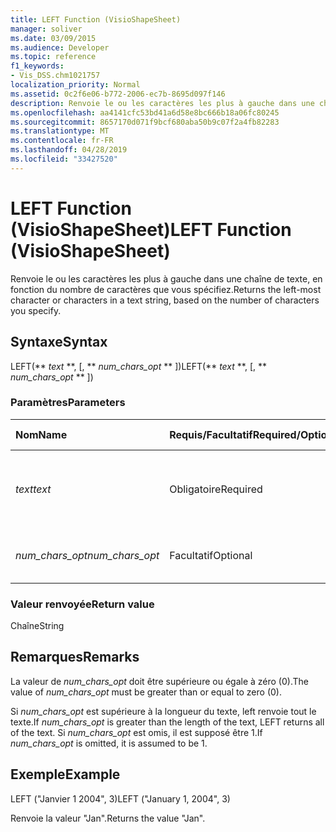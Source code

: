 ```yaml
---
title: LEFT Function (VisioShapeSheet)
manager: soliver
ms.date: 03/09/2015
ms.audience: Developer
ms.topic: reference
f1_keywords:
- Vis_DSS.chm1021757
localization_priority: Normal
ms.assetid: 0c2f6e06-b772-2006-ec7b-8695d097f146
description: Renvoie le ou les caractères les plus à gauche dans une chaîne de texte, en fonction du nombre de caractères que vous spécifiez.
ms.openlocfilehash: aa4141cfc53bd41a6d58e8bc666b18a06fc80245
ms.sourcegitcommit: 8657170d071f9bcf680aba50b9c07f2a4fb82283
ms.translationtype: MT
ms.contentlocale: fr-FR
ms.lasthandoff: 04/28/2019
ms.locfileid: "33427520"
---
```

# <a name="left-function-visioshapesheet"></a><span data-ttu-id="6800f-103">LEFT Function (VisioShapeSheet)</span><span class="sxs-lookup"><span data-stu-id="6800f-103">LEFT Function (VisioShapeSheet)</span></span>

<span data-ttu-id="6800f-104">Renvoie le ou les caractères les plus à gauche dans une chaîne de texte, en fonction du nombre de caractères que vous spécifiez.</span><span class="sxs-lookup"><span data-stu-id="6800f-104">Returns the left-most character or characters in a text string, based on the number of characters you specify.</span></span>
  
## <a name="syntax"></a><span data-ttu-id="6800f-105">Syntaxe</span><span class="sxs-lookup"><span data-stu-id="6800f-105">Syntax</span></span>

<span data-ttu-id="6800f-106">LEFT(\*\* *text* \*\*, [, \*\* *num_chars_opt* \*\* ])</span><span class="sxs-lookup"><span data-stu-id="6800f-106">LEFT(\*\* *text* \*\*, [, \*\* *num_chars_opt* \*\* ])</span></span> 
  
### <a name="parameters"></a><span data-ttu-id="6800f-107">Paramètres</span><span class="sxs-lookup"><span data-stu-id="6800f-107">Parameters</span></span>

|<span data-ttu-id="6800f-108">**Nom**</span><span class="sxs-lookup"><span data-stu-id="6800f-108">**Name**</span></span>|<span data-ttu-id="6800f-109">**Requis/Facultatif**</span><span class="sxs-lookup"><span data-stu-id="6800f-109">**Required/Optional**</span></span>|<span data-ttu-id="6800f-110">**Type de données**</span><span class="sxs-lookup"><span data-stu-id="6800f-110">**Data Type**</span></span>|<span data-ttu-id="6800f-111">**Description**</span><span class="sxs-lookup"><span data-stu-id="6800f-111">**Description**</span></span>|
|:-----|:-----|:-----|:-----|
| <span data-ttu-id="6800f-112">_text_</span><span class="sxs-lookup"><span data-stu-id="6800f-112">_text_</span></span> <br/> |<span data-ttu-id="6800f-113">Obligatoire</span><span class="sxs-lookup"><span data-stu-id="6800f-113">Required</span></span>  <br/> |<span data-ttu-id="6800f-114">**String**</span><span class="sxs-lookup"><span data-stu-id="6800f-114">**String**</span></span> <br/> |<span data-ttu-id="6800f-115">Chaîne de texte qui contient les caractères à extraire.</span><span class="sxs-lookup"><span data-stu-id="6800f-115">The text string that contains the characters you want to extract.</span></span>  <br/> |
| <span data-ttu-id="6800f-116">_num_chars_opt_</span><span class="sxs-lookup"><span data-stu-id="6800f-116">_num_chars_opt_</span></span> <br/> |<span data-ttu-id="6800f-117">Facultatif</span><span class="sxs-lookup"><span data-stu-id="6800f-117">Optional</span></span>  <br/> |<span data-ttu-id="6800f-118">**Numérique**</span><span class="sxs-lookup"><span data-stu-id="6800f-118">**Numeric**</span></span> <br/> |<span data-ttu-id="6800f-119">Nombre de caractères à extraire.</span><span class="sxs-lookup"><span data-stu-id="6800f-119">The number of characters you want to extract.</span></span>  <br/> |
   
### <a name="return-value"></a><span data-ttu-id="6800f-120">Valeur renvoyée</span><span class="sxs-lookup"><span data-stu-id="6800f-120">Return value</span></span>

<span data-ttu-id="6800f-121">Chaîne</span><span class="sxs-lookup"><span data-stu-id="6800f-121">String</span></span>
  
## <a name="remarks"></a><span data-ttu-id="6800f-122">Remarques</span><span class="sxs-lookup"><span data-stu-id="6800f-122">Remarks</span></span>

<span data-ttu-id="6800f-123">La valeur de  _num_chars_opt_ doit être supérieure ou égale à zéro (0).</span><span class="sxs-lookup"><span data-stu-id="6800f-123">The value of  _num_chars_opt_ must be greater than or equal to zero (0).</span></span> 
  
<span data-ttu-id="6800f-124">Si  _num_chars_opt_ est supérieure à la longueur du texte, left renvoie tout le texte.</span><span class="sxs-lookup"><span data-stu-id="6800f-124">If  _num_chars_opt_ is greater than the length of the text, LEFT returns all of the text.</span></span> <span data-ttu-id="6800f-125">Si  _num_chars_opt_ est omis, il est supposé être 1.</span><span class="sxs-lookup"><span data-stu-id="6800f-125">If  _num_chars_opt_ is omitted, it is assumed to be 1.</span></span> 
  
## <a name="example"></a><span data-ttu-id="6800f-126">Exemple</span><span class="sxs-lookup"><span data-stu-id="6800f-126">Example</span></span>

<span data-ttu-id="6800f-127">LEFT ("Janvier 1 2004", 3)</span><span class="sxs-lookup"><span data-stu-id="6800f-127">LEFT ("January 1, 2004", 3)</span></span> 
  
<span data-ttu-id="6800f-128">Renvoie la valeur "Jan".</span><span class="sxs-lookup"><span data-stu-id="6800f-128">Returns the value "Jan".</span></span> 
  

